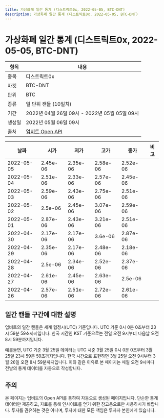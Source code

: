 ```yaml
---
title: 가상화폐 일간 통계 (디스트릭트0x, 2022-05-05, BTC-DNT)
description: 가상화폐 일간 통계 (디스트릭트0x, 2022-05-05, BTC-DNT)
---
```



가상화폐 일간 통계 (디스트릭트0x, 2022-05-05, BTC-DNT)
===

|항목|내용|
|--|--|
|종목|디스트릭트0x|
|마켓|BTC-DNT|
|단위|BTC|
|종류|일 단위 캔들 (10일치)|
|기간|2022년 04월 26일 09시 - 2022년 05월 05일 09시|
|생성일|2022년 05월 06일 09시|
|출처|[업비트 Open API](https://docs.upbit.com)|


|날짜|시가|저가|고가|종가|비고|
|--|--|--|--|--|--|
|2022-05-05|2.45e-06|2.35e-06|2.58e-06|2.52e-06|    |
|2022-05-04|2.51e-06|2.33e-06|2.57e-06|2.45e-06|    |
|2022-05-03|2.59e-06|2.43e-06|2.75e-06|2.51e-06|    |
|2022-05-02|2.5e-06|2.45e-06|3.07e-06|2.59e-06|    |
|2022-05-01|2.87e-06|2.43e-06|3.21e-06|2.51e-06|    |
|2022-04-30|2.17e-06|2.17e-06|3.6e-06|2.87e-06|    |
|2022-04-29|2.35e-06|2.17e-06|2.48e-06|2.18e-06|    |
|2022-04-28|2.5e-06|2.34e-06|2.52e-06|2.37e-06|    |
|2022-04-27|2.61e-06|2.45e-06|2.63e-06|2.5e-06|    |
|2022-04-26|2.57e-06|2.51e-06|2.72e-06|2.61e-06|    |


일간 캔들 구간에 대한 설명
---


업비트의 일간 캔들은 세계 협정시(UTC) 기준입니다. 
UTC 기준 0시 0분 0초부터 23시 59분 59초까지입니다. 
한국 시간인 KST 기준으로는 전일 오전 9시부터 다음날 오전 8시 59분까지입니다. 


예를들면, UTC 기준 3월 25일 데이터는 UTC 시준 3월 25일 0시 0분 0초부터 3월 25일 23시 59분 59초까지입니다. 
한국 시간으로 표현하면 3월 25일 오전 9시부터 3월 26일 오전 8시 59분까지입니다. 
이와 같은 이유로 본 페이지는 매일 오전 9시마다 전날의 통계 데이터를 자동으로 작성합니다. 


주의
---


본 페이지는 업비트의 Open API를 통하여 자동으로 생성된 페이지입니다. 
단순한 통계 데이터만 제공하고, 자료를 통해 인사이트를 얻기 위한 참고용으로만 사용하시기 바랍니다. 
투자를 권유하는 것은 아니며, 투자에 대한 모든 책임은 투자자 본인에게 있습니다. 
